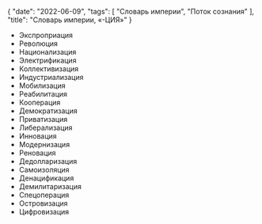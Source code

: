 {
   "date": "2022-06-09",
   "tags": [
      "Словарь империи",
      "Поток сознания"
   ],
   "title": "Словарь империи, «-ЦИЯ»"
}

- Экспроприация
- Революция
- Национализация
- Электрификация
- Коллективизация
- Индустриализация
- Мобилизация
- Реабилитация
- Кооперация
- Демократизация
- Приватизация
- Либерализация
- Инновация
- Модернизация
- Реновация
- Дедолларизация
- Самоизоляция
- Денацификация
- Демилитаризация
- Спецоперация
- Островизация
- Цифровизация

